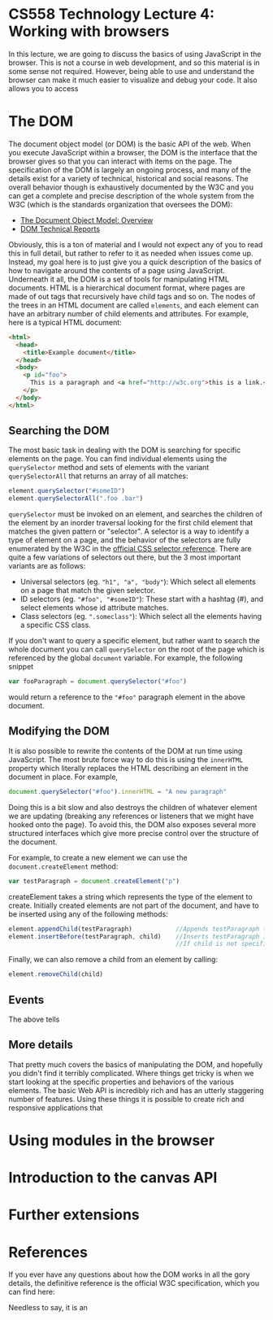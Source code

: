 CS558 Technology Lecture 4: Working with browsers
=================================================
In this lecture, we are going to discuss the basics of using JavaScript in the browser.  This is not a course in web development, and so this material is in some sense not required.  However, being able to use and understand the browser can make it much easier to visualize and debug your code.  It also allows you to access 

# The DOM
The document object model (or DOM) is the basic API of the web.  When you execute JavaScript within a browser, the DOM is the interface that the browser gives so that you can interact with items on the page.  The specification of the DOM is largely an ongoing process, and many of the details exist for a variety of technical, historical and social reasons.  The overall behavior though is exhaustively documented by the W3C and you can get a complete and precise description of the whole system from the W3C (which is the standards organization that oversees the DOM):

* [The Document Object Model: Overview](http://www.w3.org/DOM/)
* [DOM Technical Reports](http://www.w3.org/DOM/DOMTR)

Obviously, this is a ton of material and I would not expect any of you to read this in full detail, but rather to refer to it as needed when issues come up.  Instead, my goal here is to just give you a quick description of the basics of how to navigate around the contents of a page using JavaScript.  Underneath it all, the DOM is a set of tools for manipulating HTML documents.  HTML is a hierarchical document format, where pages are made of out tags that recursively have child tags and so on.  The nodes of the trees in an HTML document are called `elements`, and each element can have an arbitrary number of child elements and attributes.  For example, here is a typical HTML document:

```html
<html>
  <head>
    <title>Example document</title>
  </head>
  <body>
    <p id="foo">
      This is a paragraph and <a href="http://w3c.org">this is a link.</a>
    </p>
  </body>
</html>
```

## Searching the DOM
The most basic task in dealing with the DOM is searching for specific elements on the page.  You can find individual elements using the `querySelector` method and sets of elements with the variant `querySelectorAll` that returns an array of all matches:

```javascript
element.querySelector("#someID")
element.querySelectorAll(".foo .bar")
```

`querySelector` must be invoked on an element, and searches the children of the element by an inorder traversal looking for the first child element that matches the given pattern or "selector".  A selector is a way to identify a type of element on a page, and the behavior of the selectors are fully enumerated by the W3C in the [official CSS selector reference](http://www.w3.org/TR/CSS2/selector.html).  There are quite a few variations of selectors out there, but the 3 most important variants are as follows:

* Universal selectors (eg. `"h1", "a", "body"`): Which select all elements on a page that match the given selector.
* ID selectors (eg. `"#foo", "#someID"`):  These start with a hashtag (#), and select elements whose id attribute matches.
* Class selectors (eg. `".someclass"`): Which select all the elements having a specific CSS class.

If you don't want to query a specific element, but rather want to search the whole document you can call `querySelector` on the root of the page which is referenced by the global `document` variable.  For example, the following snippet

```javascript
var fooParagraph = document.querySelector("#foo")
```

would return a reference to the `"#foo"` paragraph element in the above document.

## Modifying the DOM
It is also possible to rewrite the contents of the DOM at run time using JavaScript.  The most brute force way to do this is using the `innerHTML` property which literally replaces the HTML describing an element in the document in place.  For example,

```javascript
document.querySelector("#foo").innerHTML = "A new paragraph"
```

Doing this is a bit slow and also destroys the children of whatever element we are updating (breaking any references or listeners that we might have hooked onto the page).  To avoid this, the DOM also exposes several more structured interfaces which give more precise control over the structure of the document.

For example, to create a new element we can use the `document.createElement` method:

```javascript
var testParagraph = document.createElement("p")
```

createElement takes a string which represents the type of the element to create.  Initially created elements are not part of the document, and have to be inserted using any of the following methods:

```javascript
element.appendChild(testParagraph)            //Appends testParagraph to the end of element's children list
element.insertBefore(testParagraph, child)    //Inserts testParagraph into the list of elements children before `child`.
                                              //If child is not specified, testParagraph is inserted at the beginning
```

Finally, we can also remove a child from an element by calling:

```javascript
element.removeChild(child)
```

## Events
The above tells

## More details
That pretty much covers the basics of manipulating the DOM, and hopefully you didn't find it terribly complicated.  Where things get tricky is when we start looking at the specific properties and behaviors of the various elements.  The basic Web API is incredibly rich and has an utterly staggering number of features.  Using these things it is possible to create rich and responsive applications that 

# Using modules in the browser



# Introduction to the canvas API

# Further extensions

# References
If you ever have any questions about how the DOM works in all the gory details, the definitive reference is the official W3C specification, which you can find here:


Needless to say, it is an
